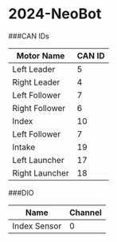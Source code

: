 # 2024-NeoBot

###CAN IDs

| Motor Name     | CAN ID        |
|----------------|---------------|
|Left Leader     | 5             |
|Right Leader    | 4             |
|Left Follower   | 7             |
|Right Follower  | 6             |
|Index           | 10            |
|Left Follower   | 7             |
|Intake          | 19            |
|Left Launcher   | 17            |
|Right Launcher  | 18            |

###DIO

| Name           | Channel       |
|----------------|---------------|
|Index Sensor    | 0             |
